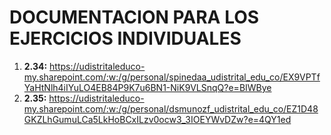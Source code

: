 # DOCUMENTACION PARA LOS EJERCICIOS INDIVIDUALES

1. **2.34:** https://udistritaleduco-my.sharepoint.com/:w:/g/personal/spinedaa_udistrital_edu_co/EX9VPTfYaHtNlh4iIYuLO4EB84P9K7u6BN1-NiK9VLSnqQ?e=BIWBye
2. **2.35:** https://udistritaleduco-my.sharepoint.com/:w:/g/personal/dsmunozf_udistrital_edu_co/EZ1D48GKZLhGumuLCa5LkHoBCxILzv0ocw3_3IOEYWvDZw?e=4QY1ed
